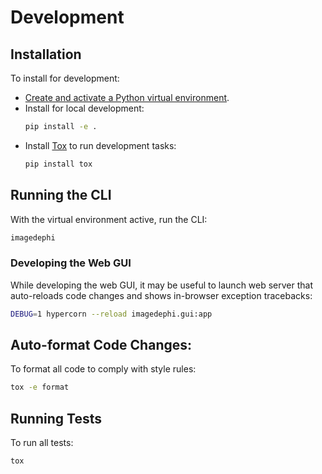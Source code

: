# Development

## Installation
To install for development:
* [Create and activate a Python virtual environment](https://docs.python.org/3/library/venv.html).
* Install for local development:
    ```bash
    pip install -e .
    ```
* Install [Tox](https://tox.wiki/) to run development tasks:
    ```bash
    pip install tox
    ```

## Running the CLI
With the virtual environment active, run the CLI:
```bash
imagedephi
```

### Developing the Web GUI
While developing the web GUI, it may be useful to launch web server
that auto-reloads code changes and shows in-browser exception tracebacks:
```bash
DEBUG=1 hypercorn --reload imagedephi.gui:app
```

## Auto-format Code Changes:
To format all code to comply with style rules:
```bash
tox -e format
```

## Running Tests
To run all tests:
```bash
tox
```
